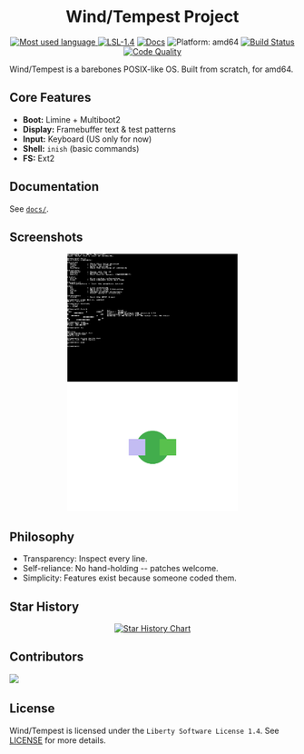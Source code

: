 <div align="center">
  <h1>Wind/Tempest Project</h1>
  <p>
    <a href="https://github.com/wind-tempest/wind/tree/main">
      <img src="https://img.shields.io/github/languages/top/wind-tempest/wind?logo=c&label=" alt="Most used language">
    </a>
    <a href="LICENSE"><img src="https://img.shields.io/badge/license-LSL-blue.svg" alt="LSL-1.4"></a>
    <a href="docs/Main.md"><img src="https://img.shields.io/badge/docs-available-brightgreen.svg" alt="Docs"></a>
    <img src="https://img.shields.io/badge/platform-amd64-lightgrey.svg" alt="Platform: amd64">
    <a href="https://github.com/wind-tempest/wind/actions/workflows/build.yml?branch=main">
      <img src="https://github.com/wind-tempest/wind/actions/workflows/build.yml/badge.svg?branch=main" alt="Build Status">
    </a>
    <a href="https://app.codacy.com/gh/wind-tempest/wind/dashboard?utm_source=gh&utm_medium=referral&utm_content=&utm_campaign=Badge_grade">
      <img src="https://app.codacy.com/project/badge/Grade/7e4e0ee89b95461baf590c1ab5f96b20" alt="Code Quality">
    </a>
  </p>
</div>

Wind/Tempest is a barebones POSIX-like OS. Built from scratch, for amd64.

## Core Features

- **Boot:** Limine + Multiboot2
- **Display:** Framebuffer text & test patterns
- **Input:** Keyboard (US only for now)
- **Shell:** `inish` (basic commands)
- **FS:** Ext2

## Documentation

See [`docs/`](docs/Main.md).

## Screenshots

<p align="center">
  <img src="share/screenshots/1.png" alt="yes" width="300">
  <img src="share/screenshots/2.png" alt="no" width="300">
</p>

## Philosophy

- Transparency: Inspect every line.
- Self-reliance: No hand-holding -- patches welcome.
- Simplicity: Features exist because someone coded them.

## Star History

<p align="center">
  <a href="https://star-history.com/#wind-tempest/wind&Date">
    <img alt="Star History Chart" src="https://api.star-history.com/svg?repos=wind-tempest/wind&type=Date&theme=dark" onerror="this.src='https://api.star-history.com/svg?repos=wind-tempest/wind&type=Date'" />
  </a>
</p>

## Contributors

<a href="https://github.com/wind-tempest/wind/graphs/contributors">
  <img src="https://contrib.rocks/image?repo=wind-tempest/wind" />
</a>

## License

Wind/Tempest is licensed under the `Liberty Software License 1.4`. See [LICENSE](LICENSE) for more details.
